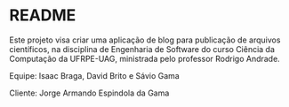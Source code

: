 # README


Este projeto visa criar uma aplicação de blog para publicação de arquivos científicos, na disciplina de Engenharia de Software do curso Ciência da Computação da UFRPE-UAG, ministrada pelo professor Rodrigo Andrade.

Equipe: Isaac Braga, David Brito e Sávio Gama

Cliente: Jorge Armando Espindola da Gama

